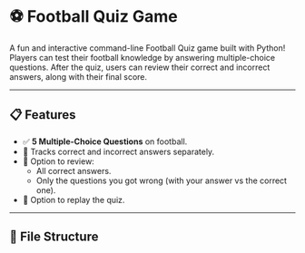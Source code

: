 # ⚽ Football Quiz Game

A fun and interactive command-line Football Quiz game built with Python! Players can test their football knowledge by answering multiple-choice questions. After the quiz, users can review their correct and incorrect answers, along with their final score.

---

## 📋 Features

- ✅ **5 Multiple-Choice Questions** on football.
- 🧠 Tracks correct and incorrect answers separately.
- 📝 Option to review:
  - All correct answers.
  - Only the questions you got wrong (with your answer vs the correct one).
- 🔁 Option to replay the quiz.

---

## 📁 File Structure

